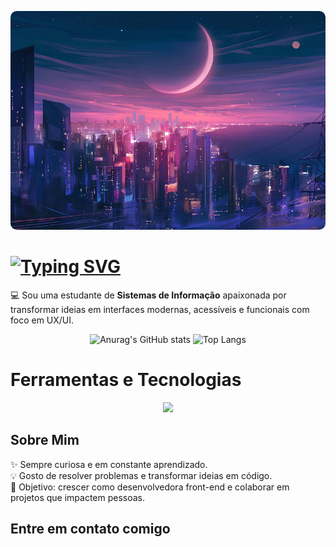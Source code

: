 <p align="center">
    <img src="img/banner2.jpg" alt="Descrição da imagem" style="width:100%; height:350px; object-fit:cover; border-radius:10px;">
</p>

# [![Typing SVG](https://readme-typing-svg.demolab.com?font=Fira+Code&weight=600&size=25&pause=1000&color=FF0DFFC5&vCenter=true&width=435&lines=Ol%C3%A1%2C+mundo!+Sou+J%C3%BAlia+Eduarda+;Desenvolvedora+Front-end)](https://git.io/typing-svg)

💻 Sou uma estudante de **Sistemas de Informação** apaixonada por transformar ideias em interfaces modernas, acessíveis e funcionais com foco em UX/UI.

<p align="center">
    <img src="https://github-readme-stats.vercel.app/api?username=julia-ed2&show_icons=true&theme=radical" alt="Anurag's GitHub stats" height="180"/>
    <img src="https://github-readme-stats.vercel.app/api/top-langs/?username=julia-ed2&layout=compact" alt="Top Langs" height="180"/>
</p>

# Ferramentas e Tecnologias

<!--<p align="center">
    <img src="https://raw.githubusercontent.com/marwin1991/profile-technology-icons/refs/heads/main/icons/html.png" alt="HTML" width="65" height="65"/>
    <img src="https://raw.githubusercontent.com/marwin1991/profile-technology-icons/refs/heads/main/icons/css.png" alt="CSS" width="65" height="65"/>
    <img src="https://raw.githubusercontent.com/marwin1991/profile-technology-icons/refs/heads/main/icons/bootstrap.png" alt="Bootstrap" width="65" height="65"/>
    <img src="https://raw.githubusercontent.com/marwin1991/profile-technology-icons/refs/heads/main/icons/wordpress.png" alt="WordPress" width="65" height="65"/>
    <img src="https://raw.githubusercontent.com/marwin1991/profile-technology-icons/refs/heads/main/icons/javascript.png" alt="JavaScript" width="65" height="65"/>
    <img src="https://raw.githubusercontent.com/marwin1991/profile-technology-icons/refs/heads/main/icons/react.png" alt="React" width="65" height="65"/>
    <img src="https://raw.githubusercontent.com/marwin1991/profile-technology-icons/refs/heads/main/icons/figma.png" alt="Figma" width="65" height="65"/>
    <img src="https://raw.githubusercontent.com/marwin1991/profile-technology-icons/refs/heads/main/icons/c.png" alt="C" width="65" height="65"/>
    <img src="https://raw.githubusercontent.com/marwin1991/profile-technology-icons/refs/heads/main/icons/python.png" alt="Python" width="65" height="65"/>
    <img src="https://raw.githubusercontent.com/marwin1991/profile-technology-icons/refs/heads/main/icons/git.png" alt="Git" width="65" height="65"/>
    <img src="https://raw.githubusercontent.com/marwin1991/profile-technology-icons/refs/heads/main/icons/github.png" alt="GitHub" width="65" height="65"/>
    <img src="https://raw.githubusercontent.com/marwin1991/profile-technology-icons/refs/heads/main/icons/visual_studio_code.png" alt="VS Code" width="65" height="65"/>
    <img src="https://raw.githubusercontent.com/marwin1991/profile-technology-icons/refs/heads/main/icons/pycharm.png" alt="PyCharm" width="65" height="65"/>
    <img src="https://raw.githubusercontent.com/marwin1991/profile-technology-icons/refs/heads/main/icons/jupyter_notebook.png" alt="Jupyter" width="65" height="65"/>
</p>
-->

<p align="center">
  <a href="https://skillicons.dev">
    <img src="https://skillicons.dev/icons?i=html,css,bootstrap,figma,js,react,wordpress,c,py,git,github,vscode,pycharm" />
  </a>
</p>

## Sobre Mim

✨ Sempre curiosa e em constante aprendizado.  
💡 Gosto de resolver problemas e transformar ideias em código.  
🎯 Objetivo: crescer como desenvolvedora front-end e colaborar em projetos que impactem pessoas. 

## Entre em contato comigo


